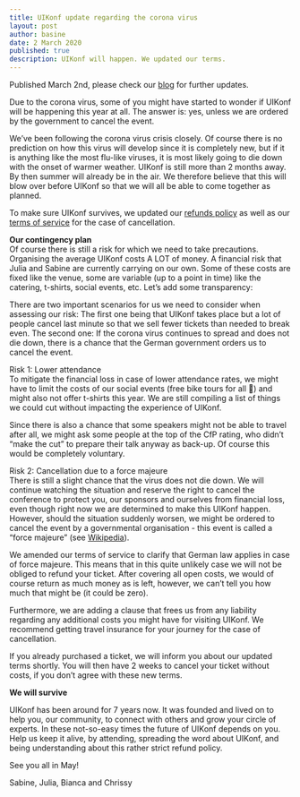 ```yaml
---
title: UIKonf update regarding the corona virus
layout: post
author: basine
date: 2 March 2020
published: true
description: UIKonf will happen. We updated our terms.
---
```


Published March 2nd, please check our [blog]({{site.baseurl}}/blog) for further updates.

Due to the corona virus, some of you might have started to wonder if UIKonf will be happening this year at all. The answer is: yes, unless we are ordered by the government to cancel the event.

We’ve been following the corona virus crisis closely. Of course there is no prediction on how this virus will develop since it is completely new, but if it is anything like the most flu-like viruses, it is most likely going to die down with the onset of warmer weather. UIKonf is still more than 2 months away. By then summer will already be in the air. We therefore believe that this will blow over before UIKonf so that we will all be able to come together as planned.

To make sure UIKonf survives, we updated our [refunds policy]({{site.baseurl}}/refunds) as well as our [terms of service]({{site.baseurl}}/terms/) for the case of cancellation.

**Our contingency plan**  
Of course there is still a risk for which we need to take precautions. Organising the average UIKonf costs A LOT of money. A financial risk that Julia and Sabine are currently carrying on our own. Some of these costs are fixed like the venue, some are variable (up to a point in time) like the catering, t-shirts, social events, etc. Let’s add some transparency:

There are two important scenarios for us we need to consider when assessing our risk: The first one being that UIKonf takes place but a lot of people cancel last minute so that we sell fewer tickets than needed to break even. The second one: If the corona virus continues to spread and does not die down, there is a chance that the German government orders us to cancel the event.

Risk 1: Lower attendance  
To mitigate the financial loss in case of lower attendance rates, we might have to limit the costs of our social events (free bike tours for all 🎉) and might also not offer t-shirts this year. We are still compiling a list of things we could cut without impacting the experience of UIKonf. 

Since there is also a chance that some speakers might not be able to travel after all, we might ask some people at the top of the CfP rating, who didn’t “make the cut” to prepare their talk anyway as back-up. Of course this would be completely voluntary.

Risk 2: Cancellation due to a force majeure  
There is still a slight chance that the virus does not die down. We will continue watching the situation and reserve the right to cancel the conference to protect you, our sponsors and ourselves from financial loss, even though right now we are determined to make this UIKonf happen. However, should the situation suddenly worsen, we might be ordered to cancel the event by a governmental organisation - this event is called a “force majeure” (see [Wikipedia](https://en.wikipedia.org/wiki/Force_majeure)).

We amended our terms of service to clarify that German law applies in case of force majeure. This means that in this quite unlikely case we will not be obliged to refund your ticket. After covering all open costs, we would of course return as much money as is left, however, we can’t tell you how much that might be (it could be zero).

Furthermore, we are adding a clause that frees us from any liability regarding any additional costs you might have for visiting UIKonf. We recommend getting travel insurance for your journey for the case of cancellation.

If you already purchased a ticket, we will inform you about our updated terms shortly. You will then have 2 weeks to cancel your ticket without costs, if you don’t agree with these new terms.

**We will survive**  

UIKonf has been around for 7 years now. It was founded and lived on to help you, our community, to connect with others and grow your circle of experts. In these not-so-easy times the future of UIKonf depends on you. Help us keep it alive, by attending, spreading the word about UIKonf, and being understanding about this rather strict refund policy.

See you all in May!

Sabine, Julia, Bianca and Chrissy